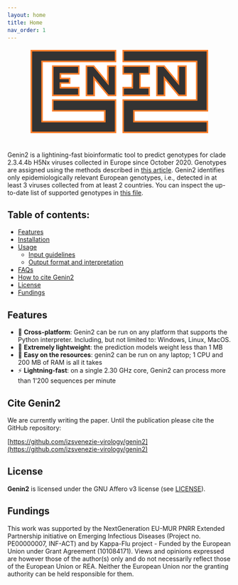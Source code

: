```yaml
---
layout: home
title: Home
nav_order: 1
---
```



<img src="genin2_logo.png" style="max-width:80%; width:400px; margin:20px auto 40px; display:block;" alt="genin2" title="genin2 logo" />

Genin2 is a lightining-fast bioinformatic tool to predict genotypes for clade 2.3.4.4b H5Nx viruses collected in Europe since October 2020. Genotypes are assigned using the methods described in [this article](https://doi.org/10.1093/ve/veae027). Genin2 identifies only epidemiologically relevant European genotypes, i.e., detected in at least 3 viruses collected from at least 2 countries. You can inspect the up-to-date list of supported genotypes in [this file](https://github.com/izsvenezie-virology/genin2/blob/master/src/genin2/compositions.tsv).

## Table of contents:

- [Features](#features)
- [Installation](./install)
- [Usage](./usage)
  - [Input guidelines](./usage#input-guidelines)
  - [Output format and interpretation](./usage#output-format-and-interpretation)
- [FAQs](#faqs)
- [How to cite Genin2](#cite-genin2)
- [License](#license)
- [Fundings](#fundings)


## Features

- :penguin: **Cross-platform**: Genin2 can be run on any platform that supports the Python interpreter. Including, but not limited to: Windows, Linux, MacOS.
- :balloon: **Extremely lightweight**: the prediction models weight less than 1 MB
- :cherry_blossom: **Easy on the resources**: genin2 can be run on any laptop; 1 CPU and 200 MB of RAM is all it takes
- :zap: **Lightning-fast**: on a single 2.30 GHz core, Genin2 can process more than 1'200 sequences per minute


## Cite Genin2

We are currently writing the paper.
Until the publication please cite the GitHub repository:

[https://github.com/izsvenezie-virology/genin2](https://github.com/izsvenezie-virology/genin2)


## License

**Genin2** is licensed under the GNU Affero v3 license (see [LICENSE](LICENSE)).


## Fundings

This work was supported by the NextGeneration EU-MUR PNRR Extended Partnership initiative on Emerging Infectious Diseases (Project no. PE00000007, INF-ACT) and by Kappa-Flu project - Funded by the European Union under Grant Agreement (101084171). Views and opinions expressed are however those of the author(s) only and do not necessarily reflect those of the European Union or REA. Neither the European Union nor the granting authority can be held responsible for them.
